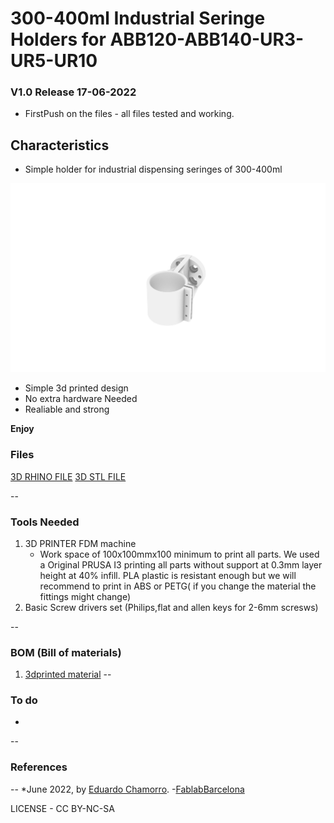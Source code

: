 # 300-400ml Industrial Seringe Holders for ABB120-ABB140-UR3-UR5-UR10

### V1.0 Release 17-06-2022
- FirstPush on the files - all files tested and working.

## Characteristics

- Simple holder for industrial dispensing seringes of 300-400ml


![](img/imgmount.jpg)


* Simple 3d printed design
* No extra hardware Needed
* Realiable and strong


**Enjoy**



### Files

[3D RHINO FILE](3DPRINT-CartridgeMountABB.3dm)
[3D STL FILE](3DPRINT-CartridgeMountABB.stl)

--

### Tools Needed

1. 3D PRINTER FDM machine
	* Work space of 100x100mmx100 minimum to print all parts. We used a Original PRUSA I3 printing all parts without support at 0.3mm layer height at 40% infill. PLA plastic is resistant enough but we will recommend to print in ABS or PETG( if you change the material the fittings might change)
2. Basic Screw drivers set (Philips,flat and allen keys for 2-6mm scresws)

--
### BOM (Bill of materials)

1. [3dprinted material]()
--

### To do

*
--

### References


--
*June 2022, by [Eduardo Chamorro](http://eduardochamorro.github.io/beansreels/index.html).
-[FablabBarcelona](https://fablabbcn.org/)

LICENSE - CC BY-NC-SA
